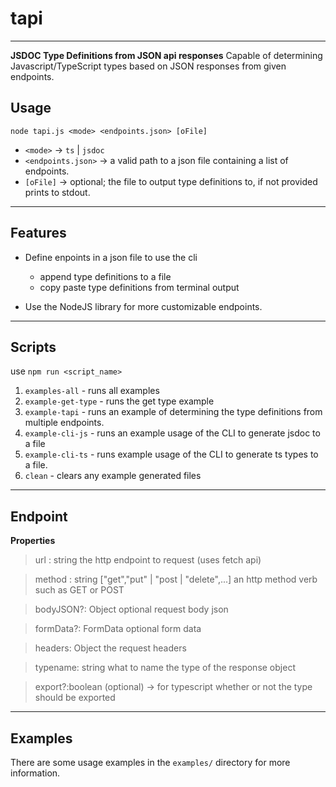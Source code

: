# tapi 
---
**JSDOC Type Definitions from JSON api responses**
Capable of determining Javascript/TypeScript types based on JSON responses from given endpoints.  

## Usage 
`node tapi.js <mode> <endpoints.json> [oFile]`
* `<mode>` -> `ts` | `jsdoc`
* `<endpoints.json>` -> a valid path to a json file containing a list of endpoints. 
* `[oFile]` -> optional; the file to output type definitions to, if not provided prints to stdout. 



---
## Features
* Define enpoints in a json file to use the cli 
    * append type definitions to a file 
    * copy paste type definitions from terminal output

* Use the NodeJS library for more customizable endpoints. 
---

## Scripts 
use `npm run <script_name>`
1. `examples-all` - runs all examples
2. `example-get-type` - runs the get type example
3. `example-tapi` - runs an example of determining the type definitions from multiple endpoints. 
4. `example-cli-js` - runs an example usage of the CLI to generate jsdoc to a file
5. `example-cli-ts` - runs example usage of the CLI to generate ts types to a file. 
6. `clean` - clears any example generated files
---

## Endpoint 
**Properties** 
> url : string
the http endpoint to request (uses fetch api)

> method : string ["get","put" | "post | "delete",...] 
an http method verb such as GET or POST

> bodyJSON?: Object 
optional request body json 

> formData?: FormData
optional form data 

> headers: Object
the request headers

> typename: string
what to name the type of the response object

> export?:boolean
(optional) -> for typescript whether or not the type should be exported 
----

## Examples
There are some usage examples in the `examples/` directory for more information. 

